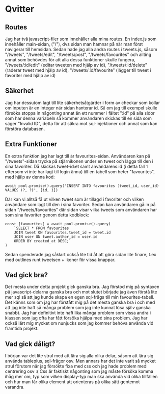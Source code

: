 # Qvitter

## Routes
Jag har två javascript-filer som innehåller alla mina routes. En index.js som innehåller main-sidan, ("/"), dvs sidan man hamnar på när man först navigerar till hemsidan. Sedan hade jag alla andra routes i tweets.js, såsom "/tweets", "/tweets/edit", "/tweets/post", "/tweets/favourites" och allting annat som behövdes för att alla dessa funktioner skulle fungera, "/tweets/:id/edit" (editar tweeten med hjälp av id), "/tweets/:id/delete" (raderar tweet med hjälp av id), "/tweets/:id/favourite" (lägger till tweet i favoriter med hjälp av id)

## Säkerhet
Jag har dessutom lagt till lite säkerhetsåtgärder i form av checkar som kollar om inputen är en integer när sidan hanterar id. Så om jag till exempel skulle försöka stoppa in någonting annat än ett nummer i fältet ":id" på alla sidor som har denna variabeln så kommer användaren skickas till en sida som säger "Invalid ID", detta för att säkra mot sql-injektioner och annat som kan förstöra databasen. 

## Extra Funktioner
En extra funktion jag har lagt till är favourites-sidan. Användaren kan på "/tweets"-sidan trycka på stjärnikonen under en tweet och lägga till den i sina favoriter. Då skickas tweet-id:et samt användarens id (i detta fall 1 eftersom vi inte har lagt till login ännu) till en tabell som heter "favourites", med hjälp av denna kod:

```
await pool.promise().query('INSERT INTO favourites (tweet_id, user_id) VALUES (?, ?)', [id, 1])
```

Där kan vi alltså få ut vilken tweet som är tillagd i favoriter och vilken användare som lagt till den i sina favoriter. Sedan kan användaren gå in på sidan "/tweets/favourites" där sidan visar vilka tweets som användaren har som sina favoriter genom detta kodblock:

```
const [favourites] = await pool.promise().query(
    `SELECT * FROM favourites 
    JOIN tweet ON favourites.tweet_id = tweet.id 
    JOIN user ON tweet.author_id = user.id 
    ORDER BY created_at DESC;`
)
```

Sedan spenderade jag såklart också lite tid åt att göra sidan lite finare, t.ex med outlines runt tweetsen + ikoner för vissa knappar.

## Vad gick bra?
Det mesta under detta projekt gick ganska bra. Jag förstod mig på syntaxen på javascript-delarna ganska bra och mot slutet började jag även förstå lite mer sql så att jag kunde skapa en egen sql-fråga till min favourites-tabell. Det känns som om jag har förstått mig på det mesta ganska bra i och med att jag inte haft så många problem som jag inte kunnat lösa själv ganska snabbt. Jag har definitivt inte haft lika många problem som vissa andra i klassen som jag ofta har fått försöka hjälpa med sina problem. Jag har också lärt mig mycket om nunjucks som jag kommer behöva använda vid framtida projekt.

## Vad gick dåligt?
I början var det lite strul med att lära sig alla olika delar, såsom att lära sig använda tableplus, sql-frågor osv. Men annars har det inte varit så mycket strul förutom när jag försökte fixa med css och jag hade problem med centrering osv :( Css är faktiskt någonting som jag måste försöka komma ihåg mer om, typ som vilken display-typ man ska använda vid olika tillfällen och hur man får olika element att orienteras på olika sätt gentemot varandra.